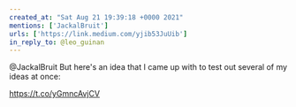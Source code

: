 ```yaml
---
created_at: "Sat Aug 21 19:39:18 +0000 2021"
mentions: ['JackalBruit']
urls: ['https://link.medium.com/yjib53JuUib']
in_reply_to: @leo_guinan
---
```


@JackalBruit But here's an idea that I came up with to test out several of my ideas at once:

 https://t.co/yGmncAvjCV